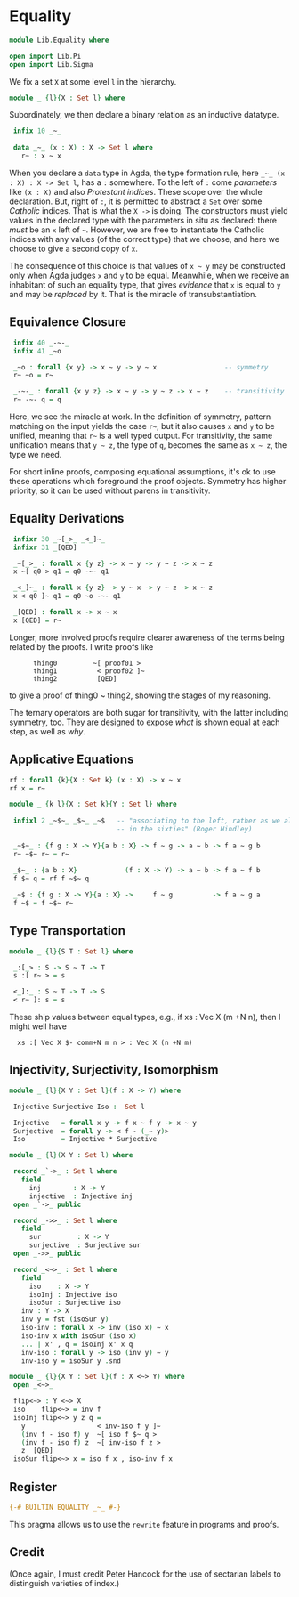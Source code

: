 # Equality

```agda
module Lib.Equality where

open import Lib.Pi
open import Lib.Sigma
```

We fix a set `X` at some level `l` in the hierarchy.

```agda
module _ {l}{X : Set l} where
```

Subordinately, we then declare a binary relation as an inductive
datatype.

```agda
 infix 10 _~_
 
 data _~_ (x : X) : X -> Set l where
   r~ : x ~ x
```

When you declare a `data` type in Agda, the type formation rule, here
`_~_ (x : X) : X -> Set l`, has a `:` somewhere.  To the left of `:`
come *parameters* like `(x : X)` and also *Protestant indices*. These
scope over the whole declaration. But, right of `:`, it is permitted
to abstract a `Set` over some *Catholic* indices. That is what the `X
->` is doing. The constructors must yield values in the declared type
with the parameters in situ as declared: there *must* be an `x` left
of `~`. However, we are free to instantiate the Catholic indices with
any values (of the correct type) that we choose, and here we choose
to give a second copy of `x`.

The consequence of this choice is that values of `x ~ y` may be
constructed only when Agda judges `x` and `y` to be equal. Meanwhile,
when we receive an inhabitant of such an equality type, that gives
*evidence* that `x` is equal to `y` and may be *replaced* by it.
That is the miracle of transubstantiation.


## Equivalence Closure

```agda
 infix 40 _-~-_
 infix 41 _~o

 _~o : forall {x y} -> x ~ y -> y ~ x                 -- symmetry
 r~ ~o = r~

 _-~-_ : forall {x y z} -> x ~ y -> y ~ z -> x ~ z    -- transitivity
 r~ -~- q = q
```

Here, we see the miracle at work. In the definition of symmetry, pattern
matching on the input yields the case `r~`, but it also causes `x` and
`y` to be unified, meaning that `r~` is a well typed output. For transitivity,
the same unification means that `y ~ z`, the type of `q`, becomes the same
as `x ~ z`, the type we need.

For short inline proofs, composing equational assumptions, it's ok to use
these operations which foreground the proof objects. Symmetry has higher
priority, so it can be used without parens in transitivity.


## Equality Derivations

```agda
 infixr 30 _~[_>_ _<_]~_
 infixr 31 _[QED]

 _~[_>_ : forall x {y z} -> x ~ y -> y ~ z -> x ~ z
 x ~[ q0 > q1 = q0 -~- q1

 _<_]~_ : forall x {y z} -> y ~ x -> y ~ z -> x ~ z
 x < q0 ]~ q1 = q0 ~o -~- q1

 _[QED] : forall x -> x ~ x
 x [QED] = r~
```

Longer, more involved proofs require clearer awareness of the terms being
related by the proofs. I write proofs like

```example
      thing0         ~[ proof01 >
      thing1          < proof02 ]~
      thing2          [QED]
```

to give a proof of thing0 ~ thing2, showing the stages of my reasoning.

The ternary operators are both sugar for transitivity, with the latter
including symmetry, too. They are designed to expose *what* is shown
equal at each step, as well as *why*.


## Applicative Equations

```agda
rf : forall {k}{X : Set k} (x : X) -> x ~ x
rf x = r~

module _ {k l}{X : Set k}{Y : Set l} where
 
 infixl 2 _~$~_ _$~_ _~$   -- "associating to the left, rather as we all did
                           -- in the sixties" (Roger Hindley)
  
 _~$~_ : {f g : X -> Y}{a b : X} -> f ~ g -> a ~ b -> f a ~ g b
 r~ ~$~ r~ = r~
  
 _$~_ : {a b : X}            (f : X -> Y) -> a ~ b -> f a ~ f b
 f $~ q = rf f ~$~ q

 _~$ : {f g : X -> Y}{a : X} ->     f ~ g          -> f a ~ g a
 f ~$ = f ~$~ r~
```


## Type Transportation

```agda
module _ {l}{S T : Set l} where

 _:[_> : S -> S ~ T -> T
 s :[ r~ > = s

 <_]:_ : S ~ T -> T -> S
 < r~ ]: s = s
```

These ship values between equal types, e.g., if xs : Vec X (m +N n),
then I might well have

```example
  xs :[ Vec X $- comm+N m n > : Vec X (n +N m)
```

## Injectivity, Surjectivity, Isomorphism

```agda
module _ {l}{X Y : Set l}(f : X -> Y) where

 Injective Surjective Iso :  Set l

 Injective   = forall x y -> f x ~ f y -> x ~ y
 Surjective  = forall y -> < f - (_~ y)>
 Iso         = Injective * Surjective

module _ {l}(X Y : Set l) where

 record _`->_ : Set l where
   field
     inj        : X -> Y
     injective  : Injective inj
 open _`->_ public

 record _->>_ : Set l where
   field
     sur         : X -> Y
     surjective  : Surjective sur
 open _->>_ public

 record _<~>_ : Set l where
   field
     iso    : X -> Y
     isoInj : Injective iso
     isoSur : Surjective iso
   inv : Y -> X
   inv y = fst (isoSur y)
   iso-inv : forall x -> inv (iso x) ~ x
   iso-inv x with isoSur (iso x)
   ... | x' , q = isoInj x' x q
   inv-iso : forall y -> iso (inv y) ~ y
   inv-iso y = isoSur y .snd

module _ {l}{X Y : Set l}(f : X <~> Y) where
 open _<~>_

 flip<~> : Y <~> X
 iso    flip<~> = inv f
 isoInj flip<~> y z q = 
   y                  < inv-iso f y ]~
   (inv f - iso f) y  ~[ iso f $~ q >
   (inv f - iso f) z  ~[ inv-iso f z >
   z  [QED]
 isoSur flip<~> x = iso f x , iso-inv f x
```

## Register

```agda
{-# BUILTIN EQUALITY _~_ #-}
```

This pragma allows us to use the `rewrite` feature in programs and proofs.


## Credit

(Once again, I must credit Peter Hancock for the use of sectarian
labels to distinguish varieties of index.)

